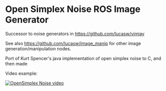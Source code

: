 Open Simplex Noise ROS Image Generator
======================================

Successor to noise generators in https://github.com/lucasw/vimjay

See also https://github.com/lucasw/image_manip for other image generation/manipulation nodes.

Port of Kurt Spencer's java implementation of open simplex noise to C, and then made

Video example:

[![OpenSimplex Noise video](https://img.youtube.com/vi/IaPGPqnYqlo/0.jpg)](https://www.youtube.com/watch?v=IaPGPqnYqlo)
